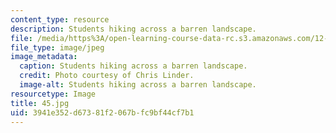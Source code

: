 ```yaml
---
content_type: resource
description: Students hiking across a barren landscape.
file: /media/https%3A/open-learning-course-data-rc.s3.amazonaws.com/12-753-geodynamics-seminar-spring-2006/3941e352d67381f2067bfc9bf44cf7b1_45.jpg
file_type: image/jpeg
image_metadata:
  caption: Students hiking across a barren landscape.
  credit: Photo courtesy of Chris Linder.
  image-alt: Students hiking across a barren landscape.
resourcetype: Image
title: 45.jpg
uid: 3941e352-d673-81f2-067b-fc9bf44cf7b1
---
```

